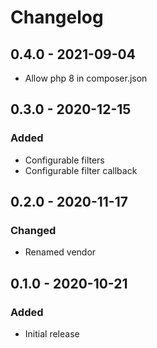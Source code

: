 # Changelog

## 0.4.0 - 2021-09-04
- Allow php 8 in composer.json

## 0.3.0 - 2020-12-15

### Added
- Configurable filters
- Configurable filter callback

## 0.2.0 - 2020-11-17

### Changed
- Renamed vendor

## 0.1.0 - 2020-10-21

### Added
- Initial release
